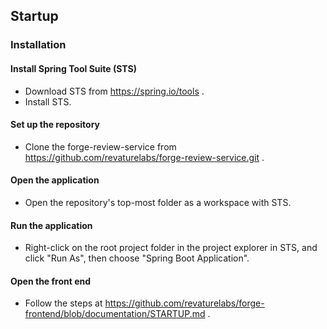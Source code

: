 ## Startup
### Installation
#### Install Spring Tool Suite (STS)
- Download STS from https://spring.io/tools .
- Install STS.
#### Set up the repository
- Clone the forge-review-service from https://github.com/revaturelabs/forge-review-service.git .
#### Open the application
- Open the repository's top-most folder as a workspace with STS.
#### Run the application
- Right-click on the root project folder in the project explorer in STS, and click "Run As", then choose "Spring Boot Application".
#### Open the front end
- Follow the steps at https://github.com/revaturelabs/forge-frontend/blob/documentation/STARTUP.md .
